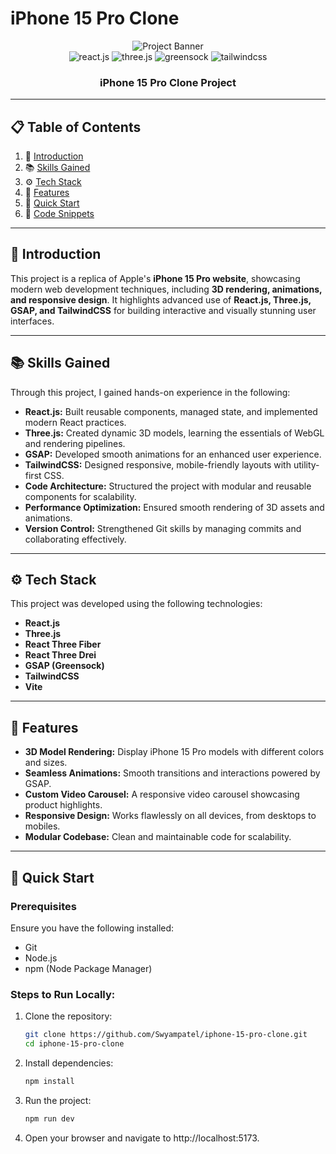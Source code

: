 # iPhone 15 Pro Clone

<div align="center">
  <img src="https://i.postimg.cc/37PnQw8n/Image-from.png" alt="Project Banner" />
  <br />
  <div>
    <img src="https://img.shields.io/badge/-React_JS-black?style=for-the-badge&logoColor=white&logo=react&color=61DAFB" alt="react.js" />
    <img src="https://img.shields.io/badge/-Three_JS-black?style=for-the-badge&logoColor=white&logo=threedotjs&color=000000" alt="three.js" />
    <img src="https://img.shields.io/badge/-GSAP-black?style=for-the-badge&logoColor=white&logo=greensock&color=88CE02" alt="greensock" />
    <img src="https://img.shields.io/badge/-Tailwind_CSS-black?style=for-the-badge&logoColor=white&logo=tailwindcss&color=06B6D4" alt="tailwindcss" />
  </div>
  <h3 align="center">iPhone 15 Pro Clone Project</h3>
</div>

---

## 📋 Table of Contents

1. 🤖 [Introduction](#introduction)  
2. 📚 [Skills Gained](#skills-gained)  
3. ⚙️ [Tech Stack](#tech-stack)  
4. 🔋 [Features](#features)  
5. 🚀 [Quick Start](#quick-start)  
6. 📂 [Code Snippets](#code-snippets)  

---

## 🤖 Introduction

This project is a replica of Apple's **iPhone 15 Pro website**, showcasing modern web development techniques, including **3D rendering, animations, and responsive design**. It highlights advanced use of **React.js, Three.js, GSAP, and TailwindCSS** for building interactive and visually stunning user interfaces.

---

## 📚 Skills Gained

Through this project, I gained hands-on experience in the following:

- **React.js:** Built reusable components, managed state, and implemented modern React practices.
- **Three.js:** Created dynamic 3D models, learning the essentials of WebGL and rendering pipelines.
- **GSAP:** Developed smooth animations for an enhanced user experience.
- **TailwindCSS:** Designed responsive, mobile-friendly layouts with utility-first CSS.
- **Code Architecture:** Structured the project with modular and reusable components for scalability.
- **Performance Optimization:** Ensured smooth rendering of 3D assets and animations.
- **Version Control:** Strengthened Git skills by managing commits and collaborating effectively.

---

## ⚙️ Tech Stack

This project was developed using the following technologies:

- **React.js**
- **Three.js**
- **React Three Fiber**
- **React Three Drei**
- **GSAP (Greensock)**
- **TailwindCSS**
- **Vite**

---

## 🔋 Features

- **3D Model Rendering:** Display iPhone 15 Pro models with different colors and sizes.
- **Seamless Animations:** Smooth transitions and interactions powered by GSAP.
- **Custom Video Carousel:** A responsive video carousel showcasing product highlights.
- **Responsive Design:** Works flawlessly on all devices, from desktops to mobiles.
- **Modular Codebase:** Clean and maintainable code for scalability.

---

## 🚀 Quick Start

### Prerequisites

Ensure you have the following installed:

- Git  
- Node.js  
- npm (Node Package Manager)  

### Steps to Run Locally:

1. Clone the repository:  
   ```bash
   git clone https://github.com/Swyampatel/iphone-15-pro-clone.git
   cd iphone-15-pro-clone
2. Install dependencies:
    ```bash
    npm install
3. Run the project:
   ```bash
   npm run dev
4. Open your browser and navigate to http://localhost:5173.
